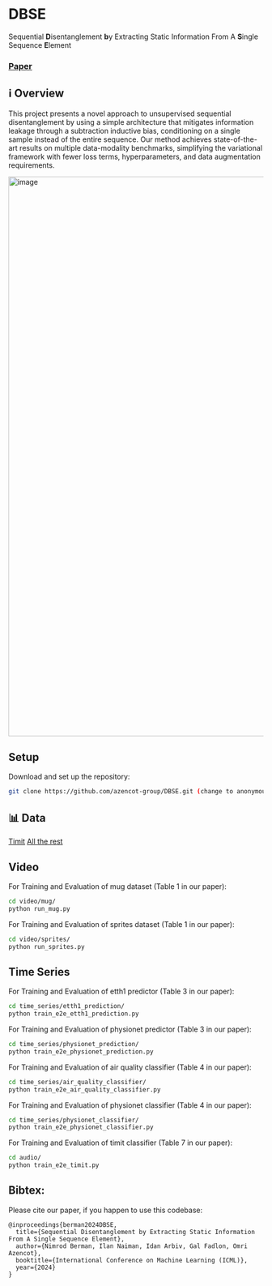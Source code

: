 # DBSE
Sequential **D**isentanglement **b**y Extracting Static Information From A **S**ingle Sequence **E**lement

### [Paper](https://arxiv.org/pdf/2406.18131)

## ℹ️ Overview
This project presents a novel approach to unsupervised sequential disentanglement by using a simple architecture that mitigates information leakage through a subtraction inductive bias, conditioning on a single sample instead of the entire sequence. Our method achieves state-of-the-art results on multiple data-modality benchmarks, simplifying the variational framework with fewer loss terms, hyperparameters, and data augmentation requirements.

<img width="1105" alt="image" src="https://github.com/user-attachments/assets/e4133951-1767-4de2-bea2-7ddeb78720d7">

## Setup
Download and set up the repository:
```bash
git clone https://github.com/azencot-group/DBSE.git (change to anonymous)
```

## 📊 Data
[Timit](https://catalog.ldc.upenn.edu/LDC93S1)
[All the rest](https://drive.google.com/drive/folders/1bzECwhWXtCrgwOHBzcIlCMVYLr6OGi56?usp=sharing)

## Video

For Training and Evaluation of mug dataset (Table 1 in our paper):
```bash
cd video/mug/
python run_mug.py
```

For Training and Evaluation of sprites dataset (Table 1 in our paper):
```bash
cd video/sprites/
python run_sprites.py
```

## Time Series

For Training and Evaluation of etth1 predictor (Table 3 in our paper):
```bash
cd time_series/etth1_prediction/
python train_e2e_etth1_prediction.py
```

For Training and Evaluation of physionet predictor (Table 3 in our paper):
```bash
cd time_series/physionet_prediction/
python train_e2e_physionet_prediction.py
```

For Training and Evaluation of air quality classifier (Table 4 in our paper):
```bash
cd time_series/air_quality_classifier/
python train_e2e_air_quality_classifier.py
```

For Training and Evaluation of physionet classifier (Table 4 in our paper):
```bash
cd time_series/physionet_classifier/
python train_e2e_physionet_classifier.py
```

For Training and Evaluation of timit classifier (Table 7 in our paper):
```bash
cd audio/
python train_e2e_timit.py
```

## Bibtex:
Please cite our paper, if you happen to use this codebase:

```
@inproceedings{berman2024DBSE,
  title={Sequential Disentanglement by Extracting Static Information From A Single Sequence Element},
  author={Nimrod Berman, Ilan Naiman, Idan Arbiv, Gal Fadlon, Omri Azencot},
  booktitle={International Conference on Machine Learning (ICML)},
  year={2024}
}
```
